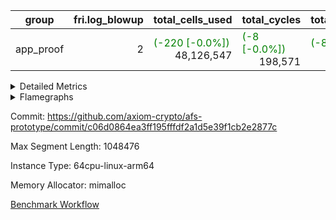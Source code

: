| group | fri.log_blowup | total_cells_used | total_cycles | total_proof_time_ms |
| --- | --- | --- | --- | --- |
| app_proof | <div style='text-align: right'>2</div>  | <span style="color: green">(-220 [-0.0%])</span> <div style='text-align: right'>48,126,547</div>  | <span style="color: green">(-8 [-0.0%])</span> <div style='text-align: right'>198,571</div>  | <span style="color: green">(-8.0 [-0.3%])</span> <div style='text-align: right'>2,919.0</div>  |


<details>
<summary>Detailed Metrics</summary>

| air_name | cells | constraints | interactions | main_cols | quotient_deg | rows |
| --- | --- | --- | --- | --- | --- | --- |
| FibonacciAir | <div style='text-align: right'>32</div>  | <div style='text-align: right'>5</div>  |  | <div style='text-align: right'>2</div>  | <div style='text-align: right'>1</div>  | <div style='text-align: right'>16</div>  |
| ProgramAir |  | <div style='text-align: right'>4</div>  | <div style='text-align: right'>1</div>  |  | <div style='text-align: right'>1</div>  |  |
| VmConnectorAir |  | <div style='text-align: right'>8</div>  | <div style='text-align: right'>3</div>  |  | <div style='text-align: right'>4</div>  |  |
| PersistentBoundaryAir<8> |  | <div style='text-align: right'>5</div>  | <div style='text-align: right'>3</div>  |  | <div style='text-align: right'>4</div>  |  |
| MemoryMerkleAir<8> |  | <div style='text-align: right'>38</div>  | <div style='text-align: right'>4</div>  |  | <div style='text-align: right'>4</div>  |  |
| AccessAdapterAir<2> |  | <div style='text-align: right'>12</div>  | <div style='text-align: right'>5</div>  |  | <div style='text-align: right'>4</div>  |  |
| AccessAdapterAir<4> |  | <div style='text-align: right'>12</div>  | <div style='text-align: right'>5</div>  |  | <div style='text-align: right'>4</div>  |  |
| AccessAdapterAir<8> |  | <div style='text-align: right'>12</div>  | <div style='text-align: right'>5</div>  |  | <div style='text-align: right'>4</div>  |  |
| Poseidon2VmAir<BabyBearParameters> |  | <div style='text-align: right'>517</div>  | <div style='text-align: right'>32</div>  |  | <div style='text-align: right'>4</div>  |  |
| FriReducedOpeningAir |  | <div style='text-align: right'>59</div>  | <div style='text-align: right'>35</div>  |  | <div style='text-align: right'>4</div>  |  |
| VmAirWrapper<NativeVectorizedAdapterAir<4>, FieldExtensionCoreAir> |  | <div style='text-align: right'>23</div>  | <div style='text-align: right'>15</div>  |  | <div style='text-align: right'>4</div>  |  |
| VmAirWrapper<NativeAdapterAir<2, 1>, FieldArithmeticCoreAir> |  | <div style='text-align: right'>23</div>  | <div style='text-align: right'>15</div>  |  | <div style='text-align: right'>4</div>  |  |
| VmAirWrapper<JalNativeAdapterAir, JalCoreAir> |  | <div style='text-align: right'>6</div>  | <div style='text-align: right'>7</div>  |  | <div style='text-align: right'>4</div>  |  |
| VmAirWrapper<BranchNativeAdapterAir, BranchEqualCoreAir<1> |  | <div style='text-align: right'>23</div>  | <div style='text-align: right'>11</div>  |  | <div style='text-align: right'>2</div>  |  |
| VmAirWrapper<NativeLoadStoreAdapterAir<1>, NativeLoadStoreCoreAir<1> |  | <div style='text-align: right'>31</div>  | <div style='text-align: right'>19</div>  |  | <div style='text-align: right'>4</div>  |  |
| PhantomAir |  | <div style='text-align: right'>4</div>  | <div style='text-align: right'>3</div>  |  | <div style='text-align: right'>4</div>  |  |
| VariableRangeCheckerAir |  | <div style='text-align: right'>4</div>  | <div style='text-align: right'>1</div>  |  | <div style='text-align: right'>1</div>  |  |

| commit_exe_time_ms | execute_and_trace_gen_time_ms | execute_time_ms | fri.log_blowup | keygen_time_ms | stark_prove_excluding_trace_time_ms | total_cells | verify_program_compile_ms |
| --- | --- | --- | --- | --- | --- | --- | --- |
| <div style='text-align: right'>8.0</div>  | <span style="color: red">(+8.0 [+0.5%])</span> <div style='text-align: right'>1,719.0</div>  | <span style="color: red">(+5.0 [+0.8%])</span> <div style='text-align: right'>620.0</div>  | <div style='text-align: right'>2</div>  | <span style="color: green">(-7.0 [-2.0%])</span> <div style='text-align: right'>346.0</div>  | <span style="color: green">(-2.0 [-15.4%])</span> <div style='text-align: right'>11.0</div>  | <div style='text-align: right'>32</div>  | <span style="color: red">(+1.0 [+6.7%])</span> <div style='text-align: right'>16.0</div>  |

| group | segment | stark_prove_excluding_trace_time_ms | total_cells | total_cells_used | total_cycles | trace_gen_time_ms |
| --- | --- | --- | --- | --- | --- | --- |
| app_proof | 0 | <span style="color: green">(-8.0 [-0.3%])</span> <div style='text-align: right'>2,919.0</div>  | <div style='text-align: right'>107,769,880</div>  | <span style="color: green">(-220 [-0.0%])</span> <div style='text-align: right'>48,126,547</div>  | <span style="color: green">(-8 [-0.0%])</span> <div style='text-align: right'>198,571</div>  | <span style="color: green">(-5.0 [-0.5%])</span> <div style='text-align: right'>1,083.0</div>  |

| group | chip_name | segment | rows_used |
| --- | --- | --- | --- |
| app_proof | ProgramChip | 0 | <div style='text-align: right'>16,317</div>  |
| app_proof | VmConnectorAir | 0 | <div style='text-align: right'>2</div>  |
| app_proof | Boundary | 0 | <div style='text-align: right'>22,770</div>  |
| app_proof | Merkle | 0 | <div style='text-align: right'>43,900</div>  |
| app_proof | AccessAdapter<2> | 0 | <span style="color: green">(-8 [-0.0%])</span> <div style='text-align: right'>58,156</div>  |
| app_proof | AccessAdapter<4> | 0 | <span style="color: green">(-4 [-0.0%])</span> <div style='text-align: right'>35,778</div>  |
| app_proof | AccessAdapter<8> | 0 | <div style='text-align: right'>23,300</div>  |
| app_proof | Poseidon2VmAir<BabyBearParameters> | 0 | <div style='text-align: right'>66,670</div>  |
| app_proof | FriReducedOpeningAir | 0 | <div style='text-align: right'>336</div>  |
| app_proof | <NativeVectorizedAdapterAir<4>,FieldExtensionCoreAir> | 0 | <div style='text-align: right'>2,186</div>  |
| app_proof | <NativeAdapterAir<2, 1>,FieldArithmeticCoreAir> | 0 | <div style='text-align: right'>68,144</div>  |
| app_proof | <JalNativeAdapterAir,JalCoreAir> | 0 | <span style="color: green">(-8 [-0.2%])</span> <div style='text-align: right'>5,093</div>  |
| app_proof | <BranchNativeAdapterAir,BranchEqualCoreAir<1>> | 0 | <div style='text-align: right'>30,558</div>  |
| app_proof | <NativeLoadStoreAdapterAir<1>,NativeLoadStoreCoreAir<1>> | 0 | <div style='text-align: right'>85,891</div>  |
| app_proof | PhantomAir | 0 | <div style='text-align: right'>5,216</div>  |
| app_proof | VariableRangeCheckerAir | 0 | <div style='text-align: right'>262,144</div>  |

| group | dsl_ir | opcode | segment | frequency |
| --- | --- | --- | --- | --- |
| app_proof |  | ADD | 0 | <div style='text-align: right'>54,984</div>  |
| app_proof |  | BBE4DIV | 0 | <div style='text-align: right'>297</div>  |
| app_proof |  | BBE4MUL | 0 | <div style='text-align: right'>891</div>  |
| app_proof |  | BEQ | 0 | <div style='text-align: right'>1,418</div>  |
| app_proof |  | BNE | 0 | <div style='text-align: right'>29,140</div>  |
| app_proof |  | COMP_POS2 | 0 | <div style='text-align: right'>1,092</div>  |
| app_proof |  | DIV | 0 | <div style='text-align: right'>3</div>  |
| app_proof |  | FE4ADD | 0 | <div style='text-align: right'>492</div>  |
| app_proof |  | FE4SUB | 0 | <div style='text-align: right'>506</div>  |
| app_proof |  | FRI_REDUCED_OPENING | 0 | <div style='text-align: right'>126</div>  |
| app_proof |  | JAL | 0 | <span style="color: green">(-8 [-0.2%])</span> <div style='text-align: right'>5,093</div>  |
| app_proof |  | LOADW | 0 | <div style='text-align: right'>18,438</div>  |
| app_proof |  | LOADW2 | 0 | <div style='text-align: right'>14,569</div>  |
| app_proof |  | MUL | 0 | <div style='text-align: right'>9,857</div>  |
| app_proof |  | PERM_POS2 | 0 | <div style='text-align: right'>265</div>  |
| app_proof |  | PHANTOM | 0 | <div style='text-align: right'>5,216</div>  |
| app_proof |  | SHINTW | 0 | <div style='text-align: right'>13,651</div>  |
| app_proof |  | STOREW | 0 | <div style='text-align: right'>30,347</div>  |
| app_proof |  | STOREW2 | 0 | <div style='text-align: right'>8,886</div>  |
| app_proof |  | SUB | 0 | <div style='text-align: right'>3,300</div>  |

| group | air_name | dsl_ir | opcode | segment | cells_used |
| --- | --- | --- | --- | --- | --- |
| app_proof | <NativeAdapterAir<2, 1>,FieldArithmeticCoreAir> |  | ADD | 0 | <div style='text-align: right'>1,649,520</div>  |
| app_proof | AccessAdapter<2> |  | ADD | 0 | <span style="color: green">(-44 [-0.3%])</span> <div style='text-align: right'>12,793</div>  |
| app_proof | AccessAdapter<4> |  | ADD | 0 | <span style="color: green">(-26 [-0.3%])</span> <div style='text-align: right'>7,722</div>  |
| app_proof | AccessAdapter<8> |  | ADD | 0 | <div style='text-align: right'>731</div>  |
| app_proof | Boundary |  | ADD | 0 | <div style='text-align: right'>1,720</div>  |
| app_proof | Merkle |  | ADD | 0 | <div style='text-align: right'>2,752</div>  |
| app_proof | <NativeVectorizedAdapterAir<4>,FieldExtensionCoreAir> |  | BBE4DIV | 0 | <div style='text-align: right'>11,880</div>  |
| app_proof | AccessAdapter<2> |  | BBE4DIV | 0 | <div style='text-align: right'>2,904</div>  |
| app_proof | AccessAdapter<4> |  | BBE4DIV | 0 | <div style='text-align: right'>1,716</div>  |
| app_proof | <NativeVectorizedAdapterAir<4>,FieldExtensionCoreAir> |  | BBE4MUL | 0 | <div style='text-align: right'>35,640</div>  |
| app_proof | AccessAdapter<2> |  | BBE4MUL | 0 | <span style="color: green">(-44 [-0.3%])</span> <div style='text-align: right'>14,982</div>  |
| app_proof | AccessAdapter<4> |  | BBE4MUL | 0 | <span style="color: green">(-26 [-0.3%])</span> <div style='text-align: right'>8,853</div>  |
| app_proof | <BranchNativeAdapterAir,BranchEqualCoreAir<1>> |  | BEQ | 0 | <div style='text-align: right'>32,614</div>  |
| app_proof | <BranchNativeAdapterAir,BranchEqualCoreAir<1>> |  | BNE | 0 | <div style='text-align: right'>670,220</div>  |
| app_proof | AccessAdapter<2> |  | BNE | 0 | <div style='text-align: right'>946</div>  |
| app_proof | AccessAdapter<4> |  | BNE | 0 | <div style='text-align: right'>559</div>  |
| app_proof | AccessAdapter<2> |  | COMP_POS2 | 0 | <div style='text-align: right'>48,048</div>  |
| app_proof | AccessAdapter<4> |  | COMP_POS2 | 0 | <div style='text-align: right'>28,392</div>  |
| app_proof | AccessAdapter<8> |  | COMP_POS2 | 0 | <div style='text-align: right'>18,564</div>  |
| app_proof | Poseidon2VmAir<BabyBearParameters> |  | COMP_POS2 | 0 | <div style='text-align: right'>610,428</div>  |
| app_proof | <NativeAdapterAir<2, 1>,FieldArithmeticCoreAir> |  | DIV | 0 | <div style='text-align: right'>90</div>  |
| app_proof | <NativeVectorizedAdapterAir<4>,FieldExtensionCoreAir> |  | FE4ADD | 0 | <div style='text-align: right'>19,680</div>  |
| app_proof | AccessAdapter<2> |  | FE4ADD | 0 | <div style='text-align: right'>10,450</div>  |
| app_proof | AccessAdapter<4> |  | FE4ADD | 0 | <div style='text-align: right'>6,175</div>  |
| app_proof | <NativeVectorizedAdapterAir<4>,FieldExtensionCoreAir> |  | FE4SUB | 0 | <div style='text-align: right'>20,240</div>  |
| app_proof | AccessAdapter<2> |  | FE4SUB | 0 | <div style='text-align: right'>18,546</div>  |
| app_proof | AccessAdapter<4> |  | FE4SUB | 0 | <div style='text-align: right'>10,959</div>  |
| app_proof | AccessAdapter<2> |  | FRI_REDUCED_OPENING | 0 | <div style='text-align: right'>2,024</div>  |
| app_proof | AccessAdapter<4> |  | FRI_REDUCED_OPENING | 0 | <div style='text-align: right'>1,196</div>  |
| app_proof | FriReducedOpeningAir |  | FRI_REDUCED_OPENING | 0 | <div style='text-align: right'>21,504</div>  |
| app_proof | <JalNativeAdapterAir,JalCoreAir> |  | JAL | 0 | <span style="color: green">(-80 [-0.2%])</span> <div style='text-align: right'>50,930</div>  |
| app_proof | AccessAdapter<2> |  | JAL | 0 | <div style='text-align: right'>11</div>  |
| app_proof | AccessAdapter<4> |  | JAL | 0 | <div style='text-align: right'>13</div>  |
| app_proof | <NativeLoadStoreAdapterAir<1>,NativeLoadStoreCoreAir<1>> |  | LOADW | 0 | <div style='text-align: right'>755,958</div>  |
| app_proof | AccessAdapter<2> |  | LOADW | 0 | <div style='text-align: right'>29,062</div>  |
| app_proof | AccessAdapter<4> |  | LOADW | 0 | <div style='text-align: right'>20,566</div>  |
| app_proof | AccessAdapter<8> |  | LOADW | 0 | <div style='text-align: right'>16,133</div>  |
| app_proof | Boundary |  | LOADW | 0 | <div style='text-align: right'>27,880</div>  |
| app_proof | Merkle |  | LOADW | 0 | <div style='text-align: right'>44,416</div>  |
| app_proof | <NativeLoadStoreAdapterAir<1>,NativeLoadStoreCoreAir<1>> |  | LOADW2 | 0 | <div style='text-align: right'>597,329</div>  |
| app_proof | AccessAdapter<2> |  | LOADW2 | 0 | <div style='text-align: right'>13,288</div>  |
| app_proof | AccessAdapter<4> |  | LOADW2 | 0 | <div style='text-align: right'>7,969</div>  |
| app_proof | AccessAdapter<8> |  | LOADW2 | 0 | <div style='text-align: right'>1,003</div>  |
| app_proof | Boundary |  | LOADW2 | 0 | <div style='text-align: right'>1,880</div>  |
| app_proof | Merkle |  | LOADW2 | 0 | <div style='text-align: right'>2,880</div>  |
| app_proof | <NativeAdapterAir<2, 1>,FieldArithmeticCoreAir> |  | MUL | 0 | <div style='text-align: right'>295,710</div>  |
| app_proof | AccessAdapter<2> |  | MUL | 0 | <div style='text-align: right'>11,110</div>  |
| app_proof | AccessAdapter<4> |  | MUL | 0 | <div style='text-align: right'>10,647</div>  |
| app_proof | AccessAdapter<8> |  | MUL | 0 | <div style='text-align: right'>10,982</div>  |
| app_proof | Boundary |  | MUL | 0 | <div style='text-align: right'>25,840</div>  |
| app_proof | Merkle |  | MUL | 0 | <div style='text-align: right'>41,152</div>  |
| app_proof | AccessAdapter<2> |  | PERM_POS2 | 0 | <div style='text-align: right'>22,770</div>  |
| app_proof | AccessAdapter<4> |  | PERM_POS2 | 0 | <div style='text-align: right'>13,455</div>  |
| app_proof | AccessAdapter<8> |  | PERM_POS2 | 0 | <div style='text-align: right'>8,806</div>  |
| app_proof | Poseidon2VmAir<BabyBearParameters> |  | PERM_POS2 | 0 | <div style='text-align: right'>148,135</div>  |
| app_proof | PhantomAir |  | PHANTOM | 0 | <div style='text-align: right'>31,296</div>  |
| app_proof | <NativeLoadStoreAdapterAir<1>,NativeLoadStoreCoreAir<1>> |  | SHINTW | 0 | <div style='text-align: right'>559,691</div>  |
| app_proof | AccessAdapter<2> |  | SHINTW | 0 | <div style='text-align: right'>89,463</div>  |
| app_proof | AccessAdapter<4> |  | SHINTW | 0 | <div style='text-align: right'>69,849</div>  |
| app_proof | AccessAdapter<8> |  | SHINTW | 0 | <div style='text-align: right'>69,683</div>  |
| app_proof | Boundary |  | SHINTW | 0 | <div style='text-align: right'>163,960</div>  |
| app_proof | Merkle |  | SHINTW | 0 | <div style='text-align: right'>582,720</div>  |
| app_proof | <NativeLoadStoreAdapterAir<1>,NativeLoadStoreCoreAir<1>> |  | STOREW | 0 | <div style='text-align: right'>1,244,227</div>  |
| app_proof | AccessAdapter<2> |  | STOREW | 0 | <div style='text-align: right'>108,614</div>  |
| app_proof | AccessAdapter<4> |  | STOREW | 0 | <div style='text-align: right'>70,226</div>  |
| app_proof | AccessAdapter<8> |  | STOREW | 0 | <div style='text-align: right'>55,845</div>  |
| app_proof | Boundary |  | STOREW | 0 | <div style='text-align: right'>131,400</div>  |
| app_proof | Merkle |  | STOREW | 0 | <div style='text-align: right'>558,720</div>  |
| app_proof | <NativeLoadStoreAdapterAir<1>,NativeLoadStoreCoreAir<1>> |  | STOREW2 | 0 | <div style='text-align: right'>364,326</div>  |
| app_proof | AccessAdapter<2> |  | STOREW2 | 0 | <div style='text-align: right'>38,236</div>  |
| app_proof | AccessAdapter<4> |  | STOREW2 | 0 | <div style='text-align: right'>26,481</div>  |
| app_proof | AccessAdapter<8> |  | STOREW2 | 0 | <div style='text-align: right'>21,692</div>  |
| app_proof | Boundary |  | STOREW2 | 0 | <div style='text-align: right'>51,000</div>  |
| app_proof | Merkle |  | STOREW2 | 0 | <div style='text-align: right'>89,344</div>  |
| app_proof | <NativeAdapterAir<2, 1>,FieldArithmeticCoreAir> |  | SUB | 0 | <div style='text-align: right'>99,000</div>  |
| app_proof | AccessAdapter<2> |  | SUB | 0 | <div style='text-align: right'>16,335</div>  |
| app_proof | AccessAdapter<4> |  | SUB | 0 | <div style='text-align: right'>18,525</div>  |
| app_proof | AccessAdapter<8> |  | SUB | 0 | <div style='text-align: right'>21,981</div>  |
| app_proof | Boundary |  | SUB | 0 | <div style='text-align: right'>51,720</div>  |
| app_proof | Merkle |  | SUB | 0 | <div style='text-align: right'>82,752</div>  |

| group | execute_time_ms | fri.log_blowup | num_segments | total_cells_used | total_cycles | total_proof_time_ms |
| --- | --- | --- | --- | --- | --- | --- |
| app_proof | <span style="color: green">(-13.0 [-2.2%])</span> <div style='text-align: right'>584.0</div>  | <div style='text-align: right'>2</div>  | <div style='text-align: right'>1</div>  | <span style="color: green">(-220 [-0.0%])</span> <div style='text-align: right'>48,126,547</div>  | <span style="color: green">(-8 [-0.0%])</span> <div style='text-align: right'>198,571</div>  | <span style="color: green">(-8.0 [-0.3%])</span> <div style='text-align: right'>2,919.0</div>  |

| group | air_name | segment | cells | main_cols | perm_cols | prep_cols | rows |
| --- | --- | --- | --- | --- | --- | --- | --- |
| app_proof | ProgramAir | 0 | <div style='text-align: right'>294,912</div>  | <div style='text-align: right'>10</div>  | <div style='text-align: right'>8</div>  |  | <div style='text-align: right'>16,384</div>  |
| app_proof | VmConnectorAir | 0 | <div style='text-align: right'>24</div>  | <div style='text-align: right'>4</div>  | <div style='text-align: right'>8</div>  | <div style='text-align: right'>1</div>  | <div style='text-align: right'>2</div>  |
| app_proof | PersistentBoundaryAir<8> | 0 | <div style='text-align: right'>917,504</div>  | <div style='text-align: right'>20</div>  | <div style='text-align: right'>8</div>  |  | <div style='text-align: right'>32,768</div>  |
| app_proof | MemoryMerkleAir<8> | 0 | <div style='text-align: right'>2,883,584</div>  | <div style='text-align: right'>32</div>  | <div style='text-align: right'>12</div>  |  | <div style='text-align: right'>65,536</div>  |
| app_proof | AccessAdapterAir<2> | 0 | <div style='text-align: right'>1,769,472</div>  | <div style='text-align: right'>11</div>  | <div style='text-align: right'>16</div>  |  | <div style='text-align: right'>65,536</div>  |
| app_proof | AccessAdapterAir<4> | 0 | <div style='text-align: right'>1,900,544</div>  | <div style='text-align: right'>13</div>  | <div style='text-align: right'>16</div>  |  | <div style='text-align: right'>65,536</div>  |
| app_proof | AccessAdapterAir<8> | 0 | <div style='text-align: right'>1,081,344</div>  | <div style='text-align: right'>17</div>  | <div style='text-align: right'>16</div>  |  | <div style='text-align: right'>32,768</div>  |
| app_proof | Poseidon2VmAir<BabyBearParameters> | 0 | <div style='text-align: right'>77,987,840</div>  | <div style='text-align: right'>559</div>  | <div style='text-align: right'>36</div>  |  | <div style='text-align: right'>131,072</div>  |
| app_proof | FriReducedOpeningAir | 0 | <div style='text-align: right'>71,680</div>  | <div style='text-align: right'>64</div>  | <div style='text-align: right'>76</div>  |  | <div style='text-align: right'>512</div>  |
| app_proof | VmAirWrapper<NativeVectorizedAdapterAir<4>, FieldExtensionCoreAir> | 0 | <div style='text-align: right'>245,760</div>  | <div style='text-align: right'>40</div>  | <div style='text-align: right'>20</div>  |  | <div style='text-align: right'>4,096</div>  |
| app_proof | VmAirWrapper<NativeAdapterAir<2, 1>, FieldArithmeticCoreAir> | 0 | <div style='text-align: right'>6,553,600</div>  | <div style='text-align: right'>30</div>  | <div style='text-align: right'>20</div>  |  | <div style='text-align: right'>131,072</div>  |
| app_proof | VmAirWrapper<JalNativeAdapterAir, JalCoreAir> | 0 | <div style='text-align: right'>180,224</div>  | <div style='text-align: right'>10</div>  | <div style='text-align: right'>12</div>  |  | <div style='text-align: right'>8,192</div>  |
| app_proof | VmAirWrapper<BranchNativeAdapterAir, BranchEqualCoreAir<1> | 0 | <div style='text-align: right'>1,671,168</div>  | <div style='text-align: right'>23</div>  | <div style='text-align: right'>28</div>  |  | <div style='text-align: right'>32,768</div>  |
| app_proof | VmAirWrapper<NativeLoadStoreAdapterAir<1>, NativeLoadStoreCoreAir<1> | 0 | <div style='text-align: right'>8,519,680</div>  | <div style='text-align: right'>41</div>  | <div style='text-align: right'>24</div>  |  | <div style='text-align: right'>131,072</div>  |
| app_proof | PhantomAir | 0 | <div style='text-align: right'>114,688</div>  | <div style='text-align: right'>6</div>  | <div style='text-align: right'>8</div>  |  | <div style='text-align: right'>8,192</div>  |
| app_proof | VariableRangeCheckerAir | 0 | <div style='text-align: right'>2,359,296</div>  | <div style='text-align: right'>1</div>  | <div style='text-align: right'>8</div>  | <div style='text-align: right'>2</div>  | <div style='text-align: right'>262,144</div>  |

| segment | trace_gen_time_ms |
| --- | --- |
| 0 | <span style="color: red">(+3.0 [+0.3%])</span> <div style='text-align: right'>1,097.0</div>  |

</details>



<details>
<summary>Flamegraphs</summary>

[![](https://axiom-public-data-sandbox-us-east-1.s3.us-east-1.amazonaws.com/benchmark/github/flamegraphs/c06d0864ea3ff195fffdf2a1d5e39f1cb2e2877c/verify_fibair-2-2-1048476-64cpu-linux-arm64-mimalloc-app_proof.dsl_ir.opcode.air_name.cells_used.reverse.svg)](https://axiom-public-data-sandbox-us-east-1.s3.us-east-1.amazonaws.com/benchmark/github/flamegraphs/c06d0864ea3ff195fffdf2a1d5e39f1cb2e2877c/verify_fibair-2-2-1048476-64cpu-linux-arm64-mimalloc-app_proof.dsl_ir.opcode.air_name.cells_used.reverse.svg)
[![](https://axiom-public-data-sandbox-us-east-1.s3.us-east-1.amazonaws.com/benchmark/github/flamegraphs/c06d0864ea3ff195fffdf2a1d5e39f1cb2e2877c/verify_fibair-2-2-1048476-64cpu-linux-arm64-mimalloc-app_proof.dsl_ir.opcode.air_name.cells_used.svg)](https://axiom-public-data-sandbox-us-east-1.s3.us-east-1.amazonaws.com/benchmark/github/flamegraphs/c06d0864ea3ff195fffdf2a1d5e39f1cb2e2877c/verify_fibair-2-2-1048476-64cpu-linux-arm64-mimalloc-app_proof.dsl_ir.opcode.air_name.cells_used.svg)
[![](https://axiom-public-data-sandbox-us-east-1.s3.us-east-1.amazonaws.com/benchmark/github/flamegraphs/c06d0864ea3ff195fffdf2a1d5e39f1cb2e2877c/verify_fibair-2-2-1048476-64cpu-linux-arm64-mimalloc-app_proof.dsl_ir.opcode.frequency.reverse.svg)](https://axiom-public-data-sandbox-us-east-1.s3.us-east-1.amazonaws.com/benchmark/github/flamegraphs/c06d0864ea3ff195fffdf2a1d5e39f1cb2e2877c/verify_fibair-2-2-1048476-64cpu-linux-arm64-mimalloc-app_proof.dsl_ir.opcode.frequency.reverse.svg)
[![](https://axiom-public-data-sandbox-us-east-1.s3.us-east-1.amazonaws.com/benchmark/github/flamegraphs/c06d0864ea3ff195fffdf2a1d5e39f1cb2e2877c/verify_fibair-2-2-1048476-64cpu-linux-arm64-mimalloc-app_proof.dsl_ir.opcode.frequency.svg)](https://axiom-public-data-sandbox-us-east-1.s3.us-east-1.amazonaws.com/benchmark/github/flamegraphs/c06d0864ea3ff195fffdf2a1d5e39f1cb2e2877c/verify_fibair-2-2-1048476-64cpu-linux-arm64-mimalloc-app_proof.dsl_ir.opcode.frequency.svg)

</details>

Commit: https://github.com/axiom-crypto/afs-prototype/commit/c06d0864ea3ff195fffdf2a1d5e39f1cb2e2877c

Max Segment Length: 1048476

Instance Type: 64cpu-linux-arm64

Memory Allocator: mimalloc

[Benchmark Workflow](https://github.com/axiom-crypto/afs-prototype/actions/runs/12265746913)
